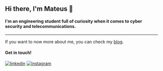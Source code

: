## Hi there, I'm Mateus 👋

#### I'm an engineering student full of curiosity when it comes to cyber security and telecommunications.
---

If you want to now more about me, you can check my [blog](https://mfrnwv.github.io/).

#### Get in touch!
[![linkedin](https://img.shields.io/badge/LinkedIn-0077B5?style=for-the-badge&logo=linkedin&logoColor=white)](https://www.linkedin.com/in/mfrancani/) 
[![instagram](https://img.shields.io/badge/Instagram-E4405F?style=for-the-badge&logo=instagram&logoColor=white)](https://www.instagram.com/mfrancani/)
